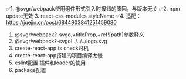✅1. @svgr/webpack使用组件形式引入时报错的原因，与版本无关
✅2. npm update无效
3. react-css-modules styleName
✅4. 适配：https://juejin.cn/post/6844903841251459080

1. @svgr/webpack?-svgo,+titleProp,+ref![path]参数释义
2. @svgr/webpack?-svgo!../../../logo.svg
3. create-react-app ts check时机
4. create-react-app搭建的项目编译太慢
5. eslint配置 插件和loader的使用
6. package配置